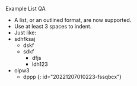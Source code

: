 Example List QA
- A list, or an outlined format, are now supported.
- Use at least 3 spaces to indent.
- Just like:
- sdhfksaj
   - dskf
   - sdkf
      - dfjs
	  - ldh123
- oipw3
   - dppp
{: id="20221207010223-fssqbcx"}
